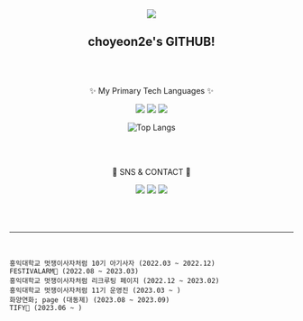 <div align=center>
<img src="https://capsule-render.vercel.app/api?type=transparent&height=220&section=header&text=🍀&animation=fadeIn&fontSize=150" />
</div>
<div align=center>
  <h2> choyeon2e's GITHUB! </h2>
  <br/><br/>
  <p>✨ My Primary Tech Languages ✨</p>
</div>
<div align=center>
  <img src="https://img.shields.io/badge/React-61DAFB?style=flat&logo=React&logoColor=white"/>
  <img src="https://img.shields.io/badge/Typescript-3178C6?style=flat&logo=Typescript&logoColor=white"/>
  <img src="https://img.shields.io/badge/Javascript-F7DF1E?style=flat&logo=Javascript&logoColor=white"/>
</div>
<div align=center>
  
 ![Top Langs](https://github-readme-stats.vercel.app/api/top-langs/?username=anuraghazra&layout=compact)
</div>
<br/><br/>
<div align=center>
  <p>💠 SNS & CONTACT 💠</p>
</div>
<div align=center>
  <img src="https://img.shields.io/badge/keep_cy-E4405F?style=flat&logo=Instagram&logoColor=white"/>
  <img src="https://img.shields.io/badge/ace1428hee-EA4335?style=flat&logo=Gmail&logoColor=white"/>
  <img src="https://img.shields.io/badge/choyeon2e-20C997?style=flat&logo=Velog&logoColor=white"/>
</div>
<br/><br/><br/><hr/><br/>
<div >
  
    홍익대학교 멋쟁이사자처럼 10기 아기사자 (2022.03 ~ 2022.12)
    FESTIVALARM🎪 (2022.08 ~ 2023.03)
    홍익대학교 멋쟁이사자처럼 리크루팅 페이지 (2022.12 ~ 2023.02)
    홍익대학교 멋쟁이사자처럼 11기 운영진 (2023.03 ~ ) 
    화양연화; page (대동제) (2023.08 ~ 2023.09)
    TIFY🎁 (2023.06 ~ )
</div>
<br/><br/><br/>
